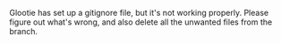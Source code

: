 Glootie has set up a gitignore file, but it's not working properly. Please figure out what's wrong, and also delete all the unwanted files from the branch.
